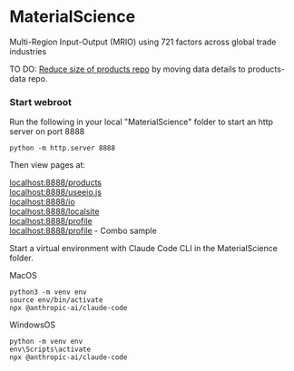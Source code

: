 # MaterialScience
Multi-Region Input-Output (MRIO) using 721 factors across global trade industries

TO DO: [Reduce size of products repo](https://github.com/ModelEarth/products/issues/2) by moving data details to products-data repo.

### Start webroot

Run the following in your local "MaterialScience" folder to start an http server on port 8888

	python -m http.server 8888

Then view pages at:

[localhost:8888/products](http://localhost:8888/products/)  
[localhost:8888/useeio.js](http://localhost:8888/useeio.js/footprint/)  
[localhost:8888/io](http://localhost:8888/io/)  
[localhost:8888/localsite](http://localhost:8888/localsite/)   
[localhost:8888/profile](http://localhost:8888/profile/)  
[localhost:8888/profile](http://localhost:8888/profile/footprint/sample.html) - Combo sample  

Start a virtual environment with Claude Code CLI in the MaterialScience folder.

MacOS

	python3 -m venv env
	source env/bin/activate
	npx @anthropic-ai/claude-code

WindowsOS

	python -m venv env
	env\Scripts\activate
	npx @anthropic-ai/claude-code
